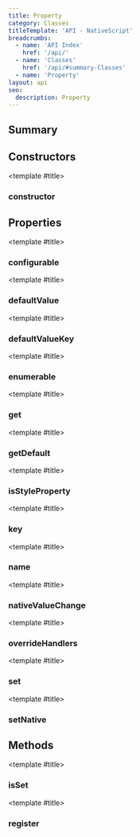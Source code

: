 ```yaml
---
title: Property
category: Classes
titleTemplate: 'API - NativeScript'
breadcrumbs: 
  - name: 'API Index'
    href: '/api/'
  - name: 'Classes'
    href: '/api/#summary-Classes'
  - name: 'Property'
layout: api
seo:
  description: Property
---
```


<!-- This page is auto generated, do not edit manually. -->
<!-- Run "yarn generate:api-docs" to regenerate -->

<script setup lang="ts">
  import { provide } from "vue";
  import API_DATA from "./Property.data.json";
  
  provide('API_DATA', API_DATA);
</script>

<APIRefHierarchy v-once />

## <Heading ignore>Summary</Heading>

<APIRefSummary v-once />

## Constructors

<div class="">

<APIRef for="11866" v-once>

<template #title>

### constructor

</template>

</APIRef>

</div>

## Properties

<div class="">

<APIRef for="11896" v-once>

<template #title>

### configurable

</template>

</APIRef>

</div>

<div class="isReadonly">

<APIRef for="11877" v-once>

<template #title>

### defaultValue

</template>

</APIRef>

</div>

<div class="isReadonly">

<APIRef for="11876" v-once>

<template #title>

### defaultValueKey

</template>

</APIRef>

</div>

<div class="">

<APIRef for="11895" v-once>

<template #title>

### enumerable

</template>

</APIRef>

</div>

<div class="">

<APIRef for="11884" v-once>

<template #title>

### get

</template>

</APIRef>

</div>

<div class="isReadonly">

<APIRef for="11874" v-once>

<template #title>

### getDefault

</template>

</APIRef>

</div>

<div class="">

<APIRef for="11883" v-once>

<template #title>

### isStyleProperty

</template>

</APIRef>

</div>

<div class="isReadonly">

<APIRef for="11873" v-once>

<template #title>

### key

</template>

</APIRef>

</div>

<div class="isReadonly">

<APIRef for="11872" v-once>

<template #title>

### name

</template>

</APIRef>

</div>

<div class="isReadonly">

<APIRef for="11878" v-once>

<template #title>

### nativeValueChange

</template>

</APIRef>

</div>

<div class="">

<APIRef for="11891" v-once>

<template #title>

### overrideHandlers

</template>

</APIRef>

</div>

<div class="">

<APIRef for="11887" v-once>

<template #title>

### set

</template>

</APIRef>

</div>

<div class="isReadonly">

<APIRef for="11875" v-once>

<template #title>

### setNative

</template>

</APIRef>

</div>

## Methods

<div class="">

<APIRef for="11902" v-once>

<template #title>

### isSet

</template>

</APIRef>

</div>

<div class="">

<APIRef for="11897" v-once>

<template #title>

### register

</template>

</APIRef>

</div>
